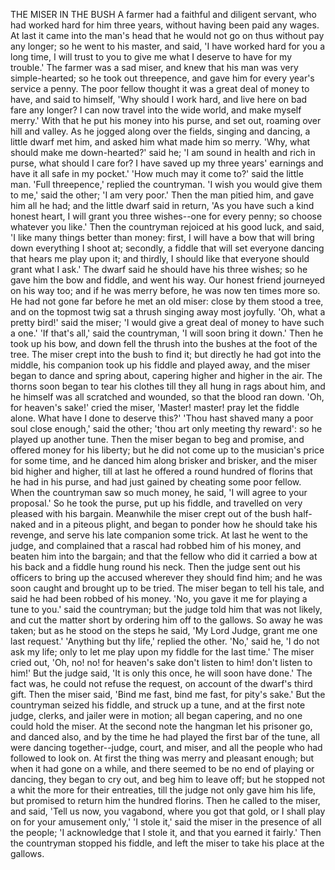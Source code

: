THE MISER IN THE BUSH
A
farmer
had
a
faithful
and
diligent
servant,
who
had
worked
hard
for
him
three
years,
without
having
been
paid
any
wages.
At
last
it
came
into
the
man's
head
that
he
would
not
go
on
thus
without
pay
any
longer;
so
he
went
to
his
master,
and
said,
'I
have
worked
hard
for
you
a
long
time,
I
will
trust
to
you
to
give
me
what
I
deserve
to
have
for
my
trouble.'
The
farmer
was
a
sad
miser,
and
knew
that
his
man
was
very
simple-hearted;
so
he
took
out
threepence,
and
gave
him
for
every
year's
service
a
penny.
The
poor
fellow
thought
it
was
a
great
deal
of
money
to
have,
and
said
to
himself,
'Why
should
I
work
hard,
and
live
here
on
bad
fare
any
longer?
I
can
now
travel
into
the
wide
world,
and
make
myself
merry.'
With
that
he
put
his
money
into
his
purse,
and
set
out,
roaming
over
hill
and
valley.
As
he
jogged
along
over
the
fields,
singing
and
dancing,
a
little
dwarf
met
him,
and
asked
him
what
made
him
so
merry.
'Why,
what
should
make
me
down-hearted?'
said
he;
'I
am
sound
in
health
and
rich
in
purse,
what
should
I
care
for?
I
have
saved
up
my
three
years'
earnings
and
have
it
all
safe
in
my
pocket.'
'How
much
may
it
come
to?'
said
the
little
man.
'Full
threepence,'
replied
the
countryman.
'I
wish
you
would
give
them
to
me,'
said
the
other;
'I
am
very
poor.'
Then
the
man
pitied
him,
and
gave
him
all
he
had;
and
the
little
dwarf
said
in
return,
'As
you
have
such
a
kind
honest
heart,
I
will
grant
you
three
wishes--one
for
every
penny;
so
choose
whatever
you
like.'
Then
the
countryman
rejoiced
at
his
good
luck,
and
said,
'I
like
many
things
better
than
money:
first,
I
will
have
a
bow
that
will
bring
down
everything
I
shoot
at;
secondly,
a
fiddle
that
will
set
everyone
dancing
that
hears
me
play
upon
it;
and
thirdly,
I
should
like
that
everyone
should
grant
what
I
ask.'
The
dwarf
said
he
should
have
his
three
wishes;
so
he
gave
him
the
bow
and
fiddle,
and
went
his
way.
Our
honest
friend
journeyed
on
his
way
too;
and
if
he
was
merry
before,
he
was
now
ten
times
more
so.
He
had
not
gone
far
before
he
met
an
old
miser:
close
by
them
stood
a
tree,
and
on
the
topmost
twig
sat
a
thrush
singing
away
most
joyfully.
'Oh,
what
a
pretty
bird!'
said
the
miser;
'I
would
give
a
great
deal
of
money
to
have
such
a
one.'
'If
that's
all,'
said
the
countryman,
'I
will
soon
bring
it
down.'
Then
he
took
up
his
bow,
and
down
fell
the
thrush
into
the
bushes
at
the
foot
of
the
tree.
The
miser
crept
into
the
bush
to
find
it;
but
directly
he
had
got
into
the
middle,
his
companion
took
up
his
fiddle
and
played
away,
and
the
miser
began
to
dance
and
spring
about,
capering
higher
and
higher
in
the
air.
The
thorns
soon
began
to
tear
his
clothes
till
they
all
hung
in
rags
about
him,
and
he
himself
was
all
scratched
and
wounded,
so
that
the
blood
ran
down.
'Oh,
for
heaven's
sake!'
cried
the
miser,
'Master!
master!
pray
let
the
fiddle
alone.
What
have
I
done
to
deserve
this?'
'Thou
hast
shaved
many
a
poor
soul
close
enough,'
said
the
other;
'thou
art
only
meeting
thy
reward':
so
he
played
up
another
tune.
Then
the
miser
began
to
beg
and
promise,
and
offered
money
for
his
liberty;
but
he
did
not
come
up
to
the
musician's
price
for
some
time,
and
he
danced
him
along
brisker
and
brisker,
and
the
miser
bid
higher
and
higher,
till
at
last
he
offered
a
round
hundred
of
florins
that
he
had
in
his
purse,
and
had
just
gained
by
cheating
some
poor
fellow.
When
the
countryman
saw
so
much
money,
he
said,
'I
will
agree
to
your
proposal.'
So
he
took
the
purse,
put
up
his
fiddle,
and
travelled
on
very
pleased
with
his
bargain.
Meanwhile
the
miser
crept
out
of
the
bush
half-naked
and
in
a
piteous
plight,
and
began
to
ponder
how
he
should
take
his
revenge,
and
serve
his
late
companion
some
trick.
At
last
he
went
to
the
judge,
and
complained
that
a
rascal
had
robbed
him
of
his
money,
and
beaten
him
into
the
bargain;
and
that
the
fellow
who
did
it
carried
a
bow
at
his
back
and
a
fiddle
hung
round
his
neck.
Then
the
judge
sent
out
his
officers
to
bring
up
the
accused
wherever
they
should
find
him;
and
he
was
soon
caught
and
brought
up
to
be
tried.
The
miser
began
to
tell
his
tale,
and
said
he
had
been
robbed
of
his
money.
'No,
you
gave
it
me
for
playing
a
tune
to
you.'
said
the
countryman;
but
the
judge
told
him
that
was
not
likely,
and
cut
the
matter
short
by
ordering
him
off
to
the
gallows.
So
away
he
was
taken;
but
as
he
stood
on
the
steps
he
said,
'My
Lord
Judge,
grant
me
one
last
request.'
'Anything
but
thy
life,'
replied
the
other.
'No,'
said
he,
'I
do
not
ask
my
life;
only
to
let
me
play
upon
my
fiddle
for
the
last
time.'
The
miser
cried
out,
'Oh,
no!
no!
for
heaven's
sake
don't
listen
to
him!
don't
listen
to
him!'
But
the
judge
said,
'It
is
only
this
once,
he
will
soon
have
done.'
The
fact
was,
he
could
not
refuse
the
request,
on
account
of
the
dwarf's
third
gift.
Then
the
miser
said,
'Bind
me
fast,
bind
me
fast,
for
pity's
sake.'
But
the
countryman
seized
his
fiddle,
and
struck
up
a
tune,
and
at
the
first
note
judge,
clerks,
and
jailer
were
in
motion;
all
began
capering,
and
no
one
could
hold
the
miser.
At
the
second
note
the
hangman
let
his
prisoner
go,
and
danced
also,
and
by
the
time
he
had
played
the
first
bar
of
the
tune,
all
were
dancing
together--judge,
court,
and
miser,
and
all
the
people
who
had
followed
to
look
on.
At
first
the
thing
was
merry
and
pleasant
enough;
but
when
it
had
gone
on
a
while,
and
there
seemed
to
be
no
end
of
playing
or
dancing,
they
began
to
cry
out,
and
beg
him
to
leave
off;
but
he
stopped
not
a
whit
the
more
for
their
entreaties,
till
the
judge
not
only
gave
him
his
life,
but
promised
to
return
him
the
hundred
florins.
Then
he
called
to
the
miser,
and
said,
'Tell
us
now,
you
vagabond,
where
you
got
that
gold,
or
I
shall
play
on
for
your
amusement
only,'
'I
stole
it,'
said
the
miser
in
the
presence
of
all
the
people;
'I
acknowledge
that
I
stole
it,
and
that
you
earned
it
fairly.'
Then
the
countryman
stopped
his
fiddle,
and
left
the
miser
to
take
his
place
at
the
gallows.
